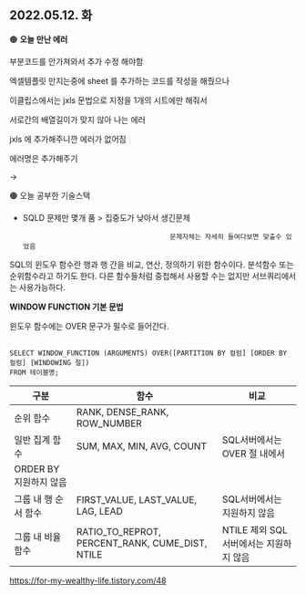 ## 2022.05.12. 화

🟠 **오늘 만난 에러**

 부분코드를 안가져와서 추가 수정 해야함

엑셀템플릿 만지는중에 sheet 를 추가하는 코드를 작성을 해줬으나

이클립스에서는 jxls 문법으로 지정을 1개의 시트에만 해줘서

서로간의 배열길이가 맞지 않아 나는 에러

jxls 에 추가해주니깐 에러가 없어짐

에러명은 추가해주기

→ 

🟠 오늘 공부한 기술스택

- SQLD 문제만 몇개 품 > 집중도가 낮아서 생긴문제
    
                                          문제자체는 자세히 들여다보면 맞출수 있었음
    

SQL의 윈도우 함수란 행과 행 간을 비교, 연산, 정의하기 위한 함수이다. 분석함수 또는 순위함수라고 하기도 한다. 다른 함수들처럼 중첩해서 사용할 수는 없지만 서브쿼리에서는 사용가능하다.

**WINDOW FUNCTION 기본 문법**

윈도우 함수에는 OVER 문구가 필수로 들어간다.

```

SELECT WINDOW_FUNCTION (ARGUMENTS) OVER([PARTITION BY 컬럼] [ORDER BY 컬럼] [WINDOWING 절])
FROM 테이블명;
```

| 구분 | 함수 | 비교 |
| --- | --- | --- |
| 순위 함수 | RANK, DENSE_RANK, ROW_NUMBER |  |
| 일반 집계 함수 | SUM, MAX, MIN, AVG, COUNT | SQL서버에서는 OVER 절 내에서
ORDER BY 지원하지 않음 |
| 그룹 내 행 순서 함수 | FIRST_VALUE, LAST_VALUE, LAG, LEAD | SQL서버에서는 지원하지 않음 |
| 그룹 내 비율 함수 | RATIO_TO_REPROT, PERCENT_RANK, CUME_DIST, NTILE | NTILE 제외 SQL서버에서는 지원하지 않음 |


https://for-my-wealthy-life.tistory.com/48
